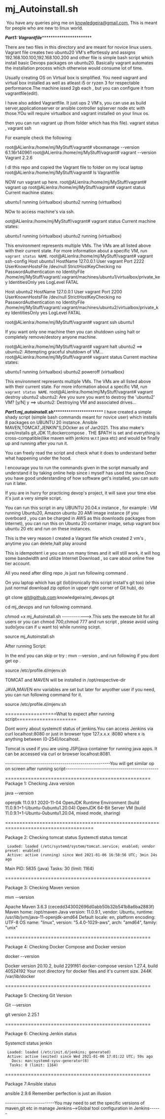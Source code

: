 # mj_Autoinstall.sh
​
You have any queries ping me on knowledgeira@gmail.com, This is meant for people who are new to linux world.

***************************************************Part1: Vagrantfile**************************************************************************

There are two files in this directory and are meant for novice linux users. Vagrant file creates two ubuntu20 VM's effortlessly and assigns 192.168.100.100,192.168.100.200 and other file is simple bash script which install basic Devops packages on ubuntu20.  Basically vagrant automates the installation process which otherwise would consume lot of time.

Usually creating OS on Virtual box is simplified. You need vagrant and virtual box installed as well as atleast i5 or ryzen 3 for respectable performance.The machine issed 2gb each , but you can configure it from vagrantfile(edit).

I have also added Vagrantfile. It just ups 2 VM's, you can use as build server,applicationserver or ansible controller sqlserver node etc with those.YOu will require virtualbox and vagrant installed on your linux os.

then you can run vagrant up (from folder which has this file). vagrant status , vagrant ssh 

For example check the following:

root@ALienIra:/home/mj/MyStuff/vagrant# vboxmanage --version
6.1.16r140961
root@ALienIra:/home/mj/MyStuff/vagrant# vagrant --version
Vagrant 2.2.6

I dl this repo and copied the Vagrant file to folder on my local laptop
root@ALienIra:/home/mj/MyStuff/vagrant# ls
Vagrantfile

NOW run vagrant up here.
root@ALienIra:/home/mj/MyStuff/vagrant# vagrant up
root@ALienIra:/home/mj/MyStuff/vagrant# vagrant status
Current machine states:

ubuntu1                   running (virtualbox)
ubuntu2                   running (virtualbox)

NOw to access machine's via ssh.

oot@ALienIra:/home/mj/MyStuff/vagrant# vagrant status
Current machine states:

ubuntu1                   running (virtualbox)
ubuntu2                   running (virtualbox)

This environment represents multiple VMs. The VMs are all listed
above with their current state. For more information about a specific
VM, run `vagrant status NAME`.
root@ALienIra:/home/mj/MyStuff/vagrant# vagrant ssh-config
Host ubuntu1
  HostName 127.0.0.1
  User vagrant
  Port 2222
  UserKnownHostsFile /dev/null
  StrictHostKeyChecking no
  PasswordAuthentication no
  IdentityFile /home/mj/MyStuff/vagrant/.vagrant/machines/ubuntu1/virtualbox/private_key
  IdentitiesOnly yes
  LogLevel FATAL

Host ubuntu2
  HostName 127.0.0.1
  User vagrant
  Port 2200
  UserKnownHostsFile /dev/null
  StrictHostKeyChecking no
  PasswordAuthentication no
  IdentityFile /home/mj/MyStuff/vagrant/.vagrant/machines/ubuntu2/virtualbox/private_key
  IdentitiesOnly yes
  LogLevel FATAL

root@ALienIra:/home/mj/MyStuff/vagrant# vagrant ssh ubuntu1

If you want only one machine then you can shutdown using halt or completely remove/destory anyone machine.


root@ALienIra:/home/mj/MyStuff/vagrant# vagrant halt ubuntu2
==> ubuntu2: Attempting graceful shutdown of VM...
root@ALienIra:/home/mj/MyStuff/vagrant# vagrant status
Current machine states:

ubuntu1                   running (virtualbox)
ubuntu2                   poweroff (virtualbox)

This environment represents multiple VMs. The VMs are all listed
above with their current state. For more information about a specific
VM, run `vagrant status NAME`.
root@ALienIra:/home/mj/MyStuff/vagrant# vagrant destroy ubuntu2
    ubuntu2: Are you sure you want to destroy the 'ubuntu2' VM? [y/N] y
==> ubuntu2: Destroying VM and associated drives...




***************************************************Part1:mj_autoinstall.sh**************************************************************************
I have created a simple shady script (simple bash commands meant for novice user) which installs 8 packages on UBUNTU 20 instance. Ansible MAVEN,TOMCAT,JENKIN"S,DOcker as of Jan2021. This also make's sure/installs git,JDK 11,dockercompose . THE $PATH is set and everything is cross-compatible(like maven with jenkins w.r.t java etc) and would be finally  up and running after you run it.

You can freely read the script and check what it does to understand better what happening under the hood.

I encourage you to run the commands given in the script manually and understand it by taking online help since i myself has used the same.Once you have good understanding of how software get's installed, you can auto run it later.

If you are in hurry for practicing devop's project, it will save your time else it's just a very simple script.

You can run this script in any UBUNTU 20.04.x instance , for example :  VM running Ubuntu20, Amazon ubuntu 20 AMI image instance  (if you overboard , you can be charged in AWS as this downloads packages from Internet), you can run this on Ubuntu 20 container image, setup vagrant box ubuntu 20 etc and run on these instances.

This is the very reason I created a Vagrant file which created 2 vm's , anytime you can delete,halt play around


This is idempotent i.e you can run many times and it will still work, it will hog some bandwidth and utilize Internet Download , so care about online free tier account.


All you need after dling repo ,is just run following command .

On you laptop which has git (lol)(ironically this script install's git too) (else just normal download zip option in upper right corner of Git hub), do

git clone git@github.com:knowledgeira/mj_devops.git

cd mj_devops and run following command.


chmod +x mj_Autoinstall.sh  ------------>.This sets the execute bit for all users or you can chmod 700,chmod 777 and run script , please avoid using sudo(you can if u want to) while running scirpt.

source mj_Autoinstall.sh

After running Script: 

In the end you can skip or try : mvn --version , and run following if you dont get op .

source /etc/profile.d/mjenv.sh


TOMCAT and MAVEN will be installed in /opt/respective-dir

JAVA,MAVEN env variables are set but later for anyother user if you need, you can run following command for it.

source /etc/profile.d/mjenv.sh


==================What to expect after running script=====================



Dont worry about systemctl status of jenkins.You can access Jenkins via curl localhost:8080 or just in browser type 127.x.x.x :8080 where x is anything between (0-254)/localhost.

Tomcat is used if you are using JSP/java container for running java apps. It can be accessed via curl or browser localhost:8081.


-----------------------------------------------------You will get similar op on screen after running script-----------------------------------------------


===================================================
 Package 1: Checking Java version

java --version

openjdk 11.0.9.1 2020-11-04
OpenJDK Runtime Environment (build 11.0.9.1+1-Ubuntu-0ubuntu1.20.04)
OpenJDK 64-Bit Server VM (build 11.0.9.1+1-Ubuntu-0ubuntu1.20.04, mixed mode, sharing)

=====================================================================================


Package 2: Checking tomcat status
Systemctl status tomcat

     Loaded: loaded (/etc/systemd/system/tomcat.service; enabled; vendor preset: enabled)
     Active: active (running) since Wed 2021-01-06 16:58:56 UTC; 3min 24s ago
   Main PID: 5835 (java)
      Tasks: 30 (limit: 1164)
      
===================================================


 Package 3: Checking Maven version

mvn --version 

Apache Maven 3.6.3 (cecedd343002696d0abb50b32b541b8a6ba2883f)
Maven home: /opt/maven
Java version: 11.0.9.1, vendor: Ubuntu, runtime: /usr/lib/jvm/java-11-openjdk-amd64
Default locale: en, platform encoding: UTF-8
OS name: "linux", version: "5.4.0-1029-aws", arch: "amd64", family: "unix"

===================================================


 Package 4: Checking Docker Compose and Docker version

docker --version 

Docker version 20.10.2, build 2291f61
docker-compose version 1.27.4, build 40524192
Your root directory for docker files and it's current size.
244K	/var/lib/docker

===================================================


 Package 5: Checking Git Version

Git --version 

git version 2.25.1

===================================================


 Package 6: Checking Jenkin status 

Systemctl status jenkin

     Loaded: loaded (/etc/init.d/jenkins; generated)
     Active: active (exited) since Wed 2021-01-06 17:01:22 UTC; 59s ago
       Docs: man:systemd-sysv-generator(8)
      Tasks: 0 (limit: 1164)
===================================================


 Package 7:Ansible  status 

ansible 2.9.6
Remember perfection is just an illusion


-------------------------You may need to set the specific versions of maven,git etc in manage Jenkins-->Global tool configuration in Jenkins------


